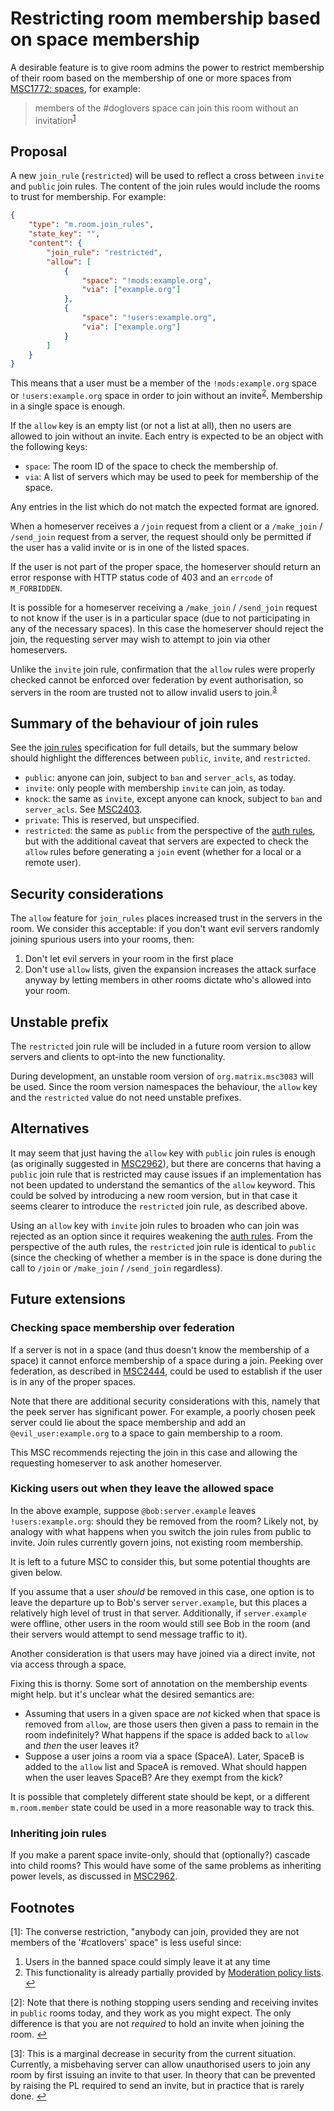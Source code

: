 # Restricting room membership based on space membership

A desirable feature is to give room admins the power to restrict membership of
their room based on the membership of one or more spaces from
[MSC1772: spaces](https://github.com/matrix-org/matrix-doc/pull/1772),
for example:

> members of the #doglovers space can join this room without an invitation<sup id="a1">[1](#f1)</sup>

## Proposal

A new `join_rule` (`restricted`) will be used to reflect a cross between `invite`
and `public` join rules. The content of the join rules would include the rooms
to trust for membership. For example:

```json
{
    "type": "m.room.join_rules",
    "state_key": "",
    "content": {
        "join_rule": "restricted",
        "allow": [
            {
                "space": "!mods:example.org",
                "via": ["example.org"]
            },
            {
                "space": "!users:example.org",
                "via": ["example.org"]
            }
        ]
    }
}
```

This means that a user must be a member of the `!mods:example.org` space or
`!users:example.org` space in order to join without an invite<sup id="a2">[2](#f2)</sup>.
Membership in a single space is enough.

If the `allow` key is an empty list (or not a list at all), then no users are
allowed to join without an invite. Each entry is expected to be an object with the
following keys:

* `space`: The room ID of the space to check the membership of.
* `via`: A list of servers which may be used to peek for membership of the space.

Any entries in the list which do not match the expected format are ignored.

When a homeserver receives a `/join` request from a client or a `/make_join` / `/send_join`
request from a server, the request should only be permitted if the user has a valid
invite or is in one of the listed spaces.

If the user is not part of the proper space, the homeserver should return an error
response with HTTP status code of 403 and an `errcode` of `M_FORBIDDEN`.

It is possible for a homeserver receiving a `/make_join` / `/send_join` request
to not know if the user is in a particular space (due to not participating in any
of the necessary spaces). In this case the homeserver should reject the join,
the requesting server may wish to attempt to join via other homeservers.

Unlike the `invite` join rule, confirmation that the `allow` rules were properly
checked cannot be enforced over federation by event authorisation, so servers in
the room are trusted not to allow invalid users to join.<sup id="a3">[3](#f3)</sup>

## Summary of the behaviour of join rules

See the [join rules](https://matrix.org/docs/spec/client_server/r0.6.1#m-room-join-rules)
specification for full details, but the summary below should highlight the differences
between `public`, `invite`, and `restricted`.

* `public`: anyone can join, subject to `ban` and `server_acls`, as today.
* `invite`: only people with membership `invite` can join, as today.
* `knock`: the same as `invite`, except anyone can knock, subject to `ban` and
  `server_acls`. See [MSC2403](https://github.com/matrix-org/matrix-doc/pull/2403).
* `private`: This is reserved, but unspecified.
* `restricted`: the same as `public` from the perspective of the [auth rules](https://spec.matrix.org/unstable/rooms/v1/#authorization-rules),
  but with the additional caveat that servers are expected to check the `allow`
  rules before generating a `join` event (whether for a local or a remote user).

## Security considerations

The `allow` feature for `join_rules` places increased trust in the servers in the
room. We consider this acceptable: if you don't want evil servers randomly
joining spurious users into your rooms, then:

1. Don't let evil servers in your room in the first place
2. Don't use `allow` lists, given the expansion increases the attack surface anyway
   by letting members in other rooms dictate who's allowed into your room.

## Unstable prefix

The `restricted` join rule will be included in a future room version to allow
servers and clients to opt-into the new functionality.

During development, an unstable room version of `org.matrix.msc3083` will be used.
Since the room version namespaces the behaviour, the `allow` key and the
`restricted` value do not need unstable prefixes.

## Alternatives

It may seem that just having the `allow` key with `public` join rules is enough
(as originally suggested in [MSC2962](https://github.com/matrix-org/matrix-doc/pull/2962)),
but there are concerns that having a `public` join rule that is restricted may
cause issues if an implementation has not been updated to understand the semantics
of the `allow` keyword. This could be solved by introducing a new room version,
but in that case it seems clearer to introduce the `restricted` join rule, as
described above.

Using an `allow` key with `invite` join rules to broaden who can join was rejected
as an option since it requires weakening the [auth rules](https://spec.matrix.org/unstable/rooms/v1/#authorization-rules).
From the perspective of the auth rules, the `restricted` join rule is identical
to `public` (since the checking of whether a member is in the space is done during
the call to `/join` or `/make_join` / `/send_join` regardless).

## Future extensions

### Checking space membership over federation

If a server is not in a space (and thus doesn't know the membership of a space) it
cannot enforce membership of a space during a join. Peeking over federation,
as described in [MSC2444](https://github.com/matrix-org/matrix-doc/pull/2444),
could be used to establish if the user is in any of the proper spaces.

Note that there are additional security considerations with this, namely that
the peek server has significant power. For example, a poorly chosen peek
server could lie about the space membership and add an `@evil_user:example.org`
to a space to gain membership to a room.

This MSC recommends rejecting the join in this case and allowing the requesting
homeserver to ask another homeserver.

### Kicking users out when they leave the allowed space

In the above example, suppose `@bob:server.example` leaves `!users:example.org`:
should they be removed from the room? Likely not, by analogy with what happens
when you switch the join rules from public to invite. Join rules currently govern
joins, not existing room membership.

It is left to a future MSC to consider this, but some potential thoughts are
given below.

If you assume that a user *should* be removed in this case, one option is to
leave the departure up to Bob's server `server.example`, but this places a
relatively high level of trust in that server. Additionally, if `server.example`
were offline, other users in the room would still see Bob in the room (and their
servers would attempt to send message traffic to it).

Another consideration is that users may have joined via a direct invite, not via
access through a space.

Fixing this is thorny. Some sort of annotation on the membership events might
help. but it's unclear what the desired semantics are:

* Assuming that users in a given space are *not* kicked when that space is
  removed from `allow`, are those users then given a pass to remain
  in the room indefinitely? What happens if the space is added back to
  `allow` and *then* the user leaves it?
* Suppose a user joins a room via a space (SpaceA). Later, SpaceB is added to
  the `allow` list and SpaceA is removed. What should happen when the
  user leaves SpaceB? Are they exempt from the kick?

It is possible that completely different state should be kept, or a different
`m.room.member` state could be used in a more reasonable way to track this.

### Inheriting join rules

If you make a parent space invite-only, should that (optionally?) cascade into
child rooms? This would have some of the same problems as inheriting power levels,
as discussed in [MSC2962](https://github.com/matrix-org/matrix-doc/pull/2962).

## Footnotes

<a id="f1"/>[1]: The converse restriction, "anybody can join, provided they are not members
of the '#catlovers' space" is less useful since:

1. Users in the banned space could simply leave it at any time
2. This functionality is already partially provided by
   [Moderation policy lists](https://matrix.org/docs/spec/client_server/r0.6.1#moderation-policy-lists). [↩](#a1)

<a id="f2"/>[2]: Note that there is nothing stopping users sending and
receiving invites in `public` rooms today, and they work as you might expect.
The only difference is that you are not *required* to hold an invite when
joining the room. [↩](#a2)

<a id="f3"/>[3]: This is a marginal decrease in security from the current
situation. Currently, a misbehaving server can allow unauthorised users to join
any room by first issuing an invite to that user. In theory that can be
prevented by raising the PL required to send an invite, but in practice that is
rarely done. [↩](#a3)
